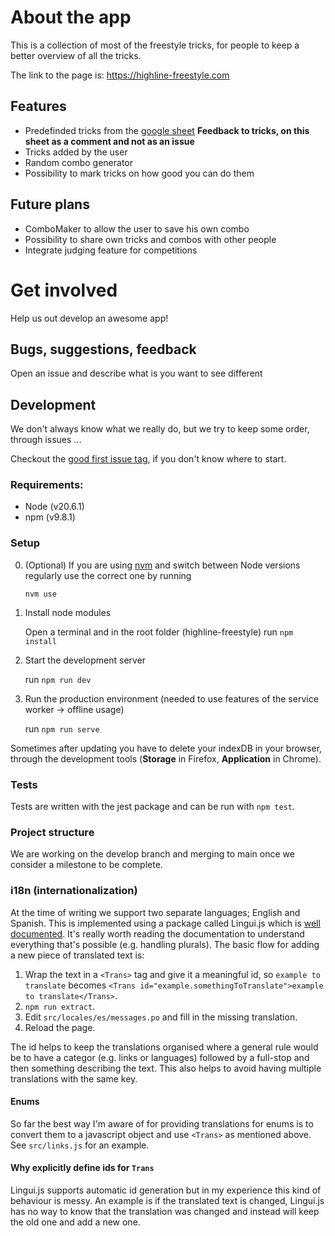 # About the app

This is a collection of most of the freestyle tricks, for people to keep a better overview of all the tricks.

The link to the page is: https://highline-freestyle.com


## Features

- Predefinded tricks from the [google sheet](https://docs.google.com/spreadsheets/d/1amLK2b6BQkJ10I3LcbUe-D-wgQpHkcgoIrL10TPkHPo) **Feedback to tricks, on this sheet as a comment and not as an issue**
- Tricks added by the user
- Random combo generator
- Possibility to mark tricks on how good you can do them


## Future plans

- ComboMaker to allow the user to save his own combo
- Possibility to share own tricks and combos with other people
- Integrate judging feature for competitions



# Get involved

Help us out develop an awesome app!


## Bugs, suggestions, feedback

Open an issue and describe what is you want to see different


## Development

We don't always know what we really do, but we try to keep some order, through issues ...

Checkout the [good first issue tag](https://github.com/bastislack/highline-freestyle/labels/good%20first%20issue), if you don't know where to start.


### Requirements:

- Node (v20.6.1)
- npm (v9.8.1)


### Setup

0. (Optional) If you are using [nvm](https://github.com/nvm-sh/nvm) and switch between Node versions regularly use the correct one by running

   `nvm use`

1. Install node modules

   Open a terminal and in the root folder (highline-freestyle) run `npm install`

2. Start the development server

   run `npm run dev`

3. Run the production environment (needed to use features of the service worker -> offline usage)

   run `npm run serve`

Sometimes after updating you have to delete your indexDB in your browser, through the development tools (__Storage__ in Firefox, __Application__ in Chrome).


### Tests

Tests are written with the jest package and can be run with `npm test`.


### Project structure

We are working on the develop branch and merging to main once we consider a milestone to be complete.


### i18n (internationalization)

At the time of writing we support two separate languages; English and Spanish. This is implemented using a package called Lingui.js which is [well documented](https://lingui.js.org/tutorials/react.html). It's really worth reading the documentation to understand everything that's possible (e.g. handling plurals). The basic flow for adding a new piece of translated text is:

1. Wrap the text in a `<Trans>` tag and give it a meaningful id, so `example to translate` becomes `<Trans id="example.somethingToTranslate">example to translate</Trans>`.
2. `npm run extract`.
3. Edit `src/locales/es/messages.po` and fill in the missing translation.
4. Reload the page.

The id helps to keep the translations organised where a general rule would be to have a categor (e.g. links or languages) followed by a full-stop and then something describing the text. This also helps to avoid having multiple translations with the same key.


#### Enums

So far the best way I'm aware of for providing translations for enums is to convert them to a javascript object and use `<Trans>` as mentioned above. See `src/links.js` for an example.


#### Why explicitly define ids for `Trans`

Lingui.js supports automatic id generation but in my experience this kind of behaviour is messy. An example is if the translated text is changed, Lingui.js has no way to know that the translation was changed and instead will keep the old one and add a new one.

